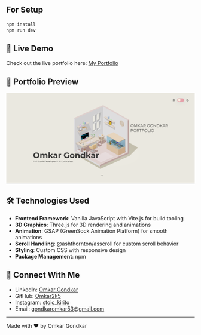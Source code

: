 ## For Setup

```
npm install
npm run dev
```

## 🌟 Live Demo
Check out the live portfolio here: [My Portfolio](https://myportfolio-zeta-wheat.vercel.app/)

## 📸 Portfolio Preview
![Portfolio Preview](https://github.com/Omkar2k5/My-Portfolio/blob/main/public/Output%20Screenshot.png)

## 🛠️ Technologies Used

- **Frontend Framework**: Vanilla JavaScript with Vite.js for build tooling
- **3D Graphics**: Three.js for 3D rendering and animations
- **Animation**: GSAP (GreenSock Animation Platform) for smooth animations
- **Scroll Handling**: @ashthornton/asscroll for custom scroll behavior
- **Styling**: Custom CSS with responsive design
- **Package Management**: npm

## 🔗 Connect With Me

- LinkedIn: [Omkar Gondkar](https://www.linkedin.com/in/og25)
- GitHub: [Omkar2k5](https://github.com/Omkar2k5)
- Instagram: [stoic_kirito](https://www.instagram.com/stoic_kirito)
- Email: gondkaromkar53@gmail.com

---
Made with ❤️ by Omkar Gondkar